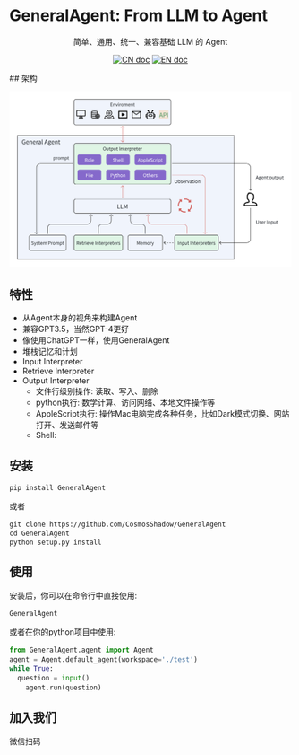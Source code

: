 # GeneralAgent: From LLM to Agent
<p align="center">简单、通用、统一、兼容基础 LLM 的 Agent</p>

<p align="center">
<a href="docs/README_CN.md"><img src="https://img.shields.io/badge/文档-中文版-blue.svg" alt="CN doc"></a>
<a href="README.md"><img src="https://img.shields.io/badge/document-English-blue.svg" alt="EN doc"></a>
</p>
## 架构

![架构](./images/Architecture.png)



## 特性

  - 从Agent本身的视角来构建Agent
  - 兼容GPT3.5，当然GPT-4更好
  - 像使用ChatGPT一样，使用GeneralAgent
  - 堆栈记忆和计划
  - Input Interpreter
  - Retrieve Interpreter
  - Output Interpreter
      - 文件行级别操作: 读取、写入、删除
      - python执行: 数学计算、访问网络、本地文件操作等
      - AppleScript执行: 操作Mac电脑完成各种任务，比如Dark模式切换、网站打开、发送邮件等
      - Shell: 




## 安装

```bash
pip install GeneralAgent
```

或者

```shell
git clone https://github.com/CosmosShadow/GeneralAgent
cd GeneralAgent
python setup.py install
```



## 使用

安装后，你可以在命令行中直接使用:

```bash
GeneralAgent
```

或者在你的python项目中使用: 

```python
from GeneralAgent.agent import Agent
agent = Agent.default_agent(workspace='./test')
while True:
  question = input()
	agent.run(question)
```



## 加入我们

微信扫码

